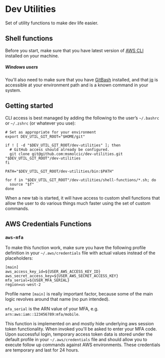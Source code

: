 # Dev Utilities

Set of utility functions to make dev life easier.

## Shell functions

Before you start, make sure that you have latest version of [AWS CLI](https://docs.aws.amazon.com/cli/latest/userguide/getting-started-install.html) installed on your machine.

##### Windows users

You'll also need to make sure that you have [GitBash](https://gitforwindows.org/) installed, and that [jq](https://stedolan.github.io/jq/) is accessible at your environment path and is a known command in your system.

## Getting started

CLI access is best managed by adding the following to the user’s `~/.bashrc` or `~/.zshrc` (or whatever you use):

```
# Set as appropriate for your environment
export DEV_UTIL_GIT_ROOT="$HOME/git"

if ! [ -d "$DEV_UTIL_GIT_ROOT/dev-utilities" ]; then
  # GitHub access should already be configured.
  git clone git@github.com:msmolcic/dev-utilities.git "$DEV_UTIL_GIT_ROOT"/dev-utilities
fi

PATH="$DEV_UTIL_GIT_ROOT/dev-utilities/bin:$PATH"

for f in "$DEV_UTIL_GIT_ROOT"/dev-utilities/shell-functions/*.sh; do
  source "$f"
done
```

When a new tab is started, it will have access to custom shell functions that allow the user to do various things much faster using the set of custom commands.

## AWS Credentials Functions

### `aws-mfa`

To make this function work, make sure you have the following profile definition in your `~/.aws/credentials` file with actual values instead of the placeholders:

```
[main]
aws_access_key_id=${USER_AWS_ACCESS_KEY_ID}
aws_secret_access_key=${USER_AWS_SECRET_ACCESS_KEY}
mfa_serial=${USER_MFA_SERIAL}
region=us-west-2
```

Profile name `[main]` is really important factor, because some of the main logic revolves around that name (no pun intended).

`mfa_serial` is the ARN value of your MFA, e.g. `arn:aws:iam::123456789:mfa/mobile`.

This function is implemented on and mostly hide underlying aws session token functionality. When invoked you'll be asked to enter your MFA code. Upon successful login, temporary access token data is stored under the default profile in your `~/.aws/credentials` file and should allow you to execute follow up commands against AWS environments. These credentials are temporary and last for 24 hours.